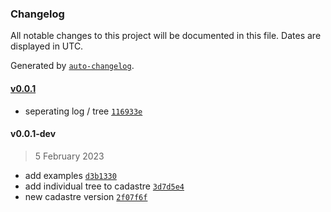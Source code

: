 ### Changelog

All notable changes to this project will be documented in this file. Dates are displayed in UTC.

Generated by [`auto-changelog`](https://github.com/CookPete/auto-changelog).

#### [v0.0.1](https://github.com/vinv-group/vinv-tree/compare/v0.0.1-dev...v0.0.1)

- seperating log / tree [`116933e`](https://github.com/vinv-group/vinv-tree/commit/116933e991426521607242804432feb9b07e5225)

#### v0.0.1-dev

> 5 February 2023

- add examples [`d3b1330`](https://github.com/vinv-group/vinv-tree/commit/d3b133011120782f27d2e301f965424a922f9afe)
- add individual tree to cadastre [`3d7d5e4`](https://github.com/vinv-group/vinv-tree/commit/3d7d5e4705f3d53095ece8314c3e543b5bab2b04)
- new cadastre version [`2f07f6f`](https://github.com/vinv-group/vinv-tree/commit/2f07f6ff0db30842ece0f50afcad4acfa1557a49)
